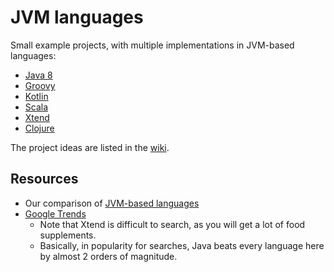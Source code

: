 # JVM languages

Small example projects, with multiple implementations in JVM-based languages:

* [Java 8](http://www.oracle.com/technetwork/java/javase/overview/java8-2100321.html)
* [Groovy](http://groovy-lang.org/)
* [Kotlin](https://kotlinlang.org/)
* [Scala](http://scala-lang.org/)
* [Xtend](http://xtend-lang.org/)
* [Clojure](https://clojure.org/)

The project ideas are listed in the [wiki](https://github.com/szarnyasg/jvm-languages/wiki).

## Resources

* Our comparison of [JVM-based languages](https://github.com/FTSRG/cheat-sheets/wiki/JVM-based-languages)
* [Google Trends](https://www.google.com/trends/explore?q=%2Fm%2F02js86,%2Fm%2F0_lcrx4,%2Fm%2F091hdj)
  * Note that Xtend is difficult to search, as you will get a lot of food supplements.
  * Basically, in popularity for searches, Java beats every language here by almost 2 orders of magnitude.
